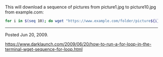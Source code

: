 This will download a sequence of pictures from picture1.jpg to picture10.jpg from example.com:

```bash
for i in $(seq 10); do wget "https://www.example.com/folder/picture${i}.jpg"; done
```

---

Posted Jun 20, 2009.

https://www.darklaunch.com/2009/06/20/how-to-run-a-for-loop-in-the-terminal-wget-sequence-for-loop.html